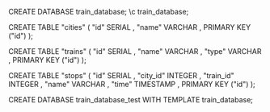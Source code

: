 CREATE DATABASE train_database;
\c train_database;

CREATE TABLE "cities" (
"id"  SERIAL ,
"name" VARCHAR ,
PRIMARY KEY ("id")
);

CREATE TABLE "trains" (
"id"  SERIAL ,
"name" VARCHAR ,
"type" VARCHAR ,
PRIMARY KEY ("id")
);

CREATE TABLE "stops" (
"id"  SERIAL ,
"city_id" INTEGER ,
"train_id" INTEGER ,
"name" VARCHAR ,
"time" TIMESTAMP ,
PRIMARY KEY ("id")
);

CREATE DATABASE train_database_test WITH TEMPLATE train_database;

